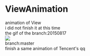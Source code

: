 # ViewAnimation
animation of View<br>
i did not finish it at this time<br>
the gif of the branch:20150817<br>
![](https://github.com/guohuanwen/ViewAniamtion/blob/master/sreenshots/gif.gif)<br>
branch:master<br>
finish a same animation of Tencent's qq
